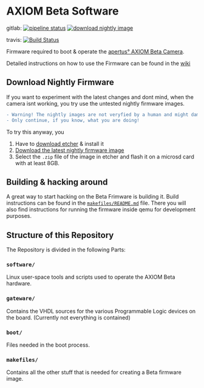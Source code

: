 # AXIOM Beta Software

gitlab: [![pipeline status](https://gitlab.com/apertus/beta-software/badges/master/pipeline.svg)](https://gitlab.com/apertus/beta-software/pipelines/) 
[![download nightly image](https://img.shields.io/badge/download-nightly%20image-blue.svg)](https://gitlab.com/apertus/beta-software/-/jobs/artifacts/master/download?job=assemble_image)

travis: [![Build Status](https://travis-ci.org/apertus-open-source-cinema/beta-software.svg?branch=master)](https://travis-ci.org/apertus-open-source-cinema/beta-software)


Firmware required to boot & operate the [apertus° AXIOM Beta Camera](https://www.apertus.org/axiom-beta).

Detailed instructions on how to use the Firmware can be found in the [wiki](https://wiki.apertus.org/index.php/AXIOM_Beta/AXIOM_Beta_Software)

## Download Nightly Firmware
If you want to experiment with the latest changes and dont mind, when the camera isnt working, you try use the untested nightly firmware images.
```diff
- Warning! The nightly images are not veryfied by a human and might damage your camera permanently. 
- Only continue, if you know, what you are doing!
```
To try this anyway, you
1. Have to [download etcher](https://etcher.io/) & install it
2. [Download the latest nightly firmware image](https://gitlab.com/apertus/beta-software/-/jobs/artifacts/master/download?job=assemble_image)
3. Select the `.zip` file of the image in etcher and flash it on a microsd card with at least 8GB.

## Building & hacking around
A great way to start hacking on the Beta Frimware is building it.
Build instructions can be found in the [`makefiles/README.md`](makefiles/README.md) file.
There you will also find instructions for running the firmware inside qemu for development purposes.

## Structure of this Repository
The Repository is divided in the following Parts:

### `software/`
Linux user-space tools and scripts used to operate the AXIOM Beta hardware.

### `gateware/`
Contains the VHDL sources for the various Programmable Logic devices on the board. (Currently not everything is contained)

### `boot/`
Files needed in the boot process.


### `makefiles/`
Contains all the other stuff that is needed for creating a Beta firmware image.
